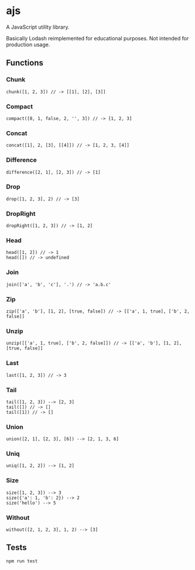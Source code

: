 # ajs

A JavaScript utility library.

Basically Lodash reimplemented for educational purposes. Not intended for production usage.

## Functions

### Chunk

```
chunk([1, 2, 3]) // -> [[1], [2], [3]]
```

### Compact

```
compact([0, 1, false, 2, '', 3]) // -> [1, 2, 3]
```

### Concat

```
concat([1], 2, [3], [[4]]) // -> [1, 2, 3, [4]]
```

### Difference

```
difference([2, 1], [2, 3]) // -> [1]
```

### Drop

```
drop([1, 2, 3], 2) // -> [3]
```

### DropRight

```
dropRight([1, 2, 3]) // -> [1, 2]
```

### Head

```
head([1, 2]) // -> 1
head([]) // -> undefined
```

### Join

```
join(['a', 'b', 'c'], '.') // -> 'a.b.c'
```

### Zip

```
zip(['a', 'b'], [1, 2], [true, false]) // -> [['a', 1, true], ['b', 2, false]]
```

### Unzip

```
unzip([['a', 1, true], ['b', 2, false]]) // -> [['a', 'b'], [1, 2], [true, false]]
```

### Last

```
last([1, 2, 3]) // -> 3
```

### Tail

```
tail([1, 2, 3]) --> [2, 3]
tail([]) // -> []
tail([1]) // -> []
```

### Union

```
union([2, 1], [2, 3], [6]) --> [2, 1, 3, 6]
```

### Uniq

```
uniq([1, 2, 2]) --> [1, 2]
```

### Size

```
size([1, 2, 3]) --> 3
size({'a': 1, 'b': 2}) --> 2
size('hello') --> 5
```

### Without

```
without([2, 1, 2, 3], 1, 2) --> [3]
```

## Tests

```
npm run test
```
